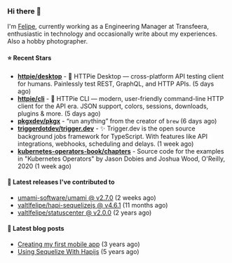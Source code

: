 ### Hi there 👋

I'm [Felipe](https://felipe.im), currently working as a Engineering Manager at Transfeera, enthusiastic in technology and occasionally write about my experiences. Also a hobby photographer.

#### ⭐ Recent Stars
- **[httpie/desktop](https://github.com/httpie/desktop)** - 🚀 HTTPie Desktop — cross-platform API testing client for humans. Painlessly test REST, GraphQL, and HTTP APIs. (5 days ago)
- **[httpie/cli](https://github.com/httpie/cli)** - 🥧 HTTPie CLI  — modern, user-friendly command-line HTTP client for the API era. JSON support, colors, sessions, downloads, plugins &amp; more. (5 days ago)
- **[pkgxdev/pkgx](https://github.com/pkgxdev/pkgx)** - “run anything” from the creator of `brew` (6 days ago)
- **[triggerdotdev/trigger.dev](https://github.com/triggerdotdev/trigger.dev)** - ✨ Trigger.dev is the open source background jobs framework for TypeScript. With features like API integrations, webhooks, scheduling and delays. (1 week ago)
- **[kubernetes-operators-book/chapters](https://github.com/kubernetes-operators-book/chapters)** - Source code for the examples in &#34;Kubernetes Operators&#34; by Jason Dobies and Joshua Wood, O&#39;Reilly, 2020 (1 week ago)

#### 🚀 Latest releases I've contributed to


- [umami-software/umami @ v2.7.0](https://github.com/umami-software/umami/releases/tag/v2.7.0) (2 weeks ago)
- [valtlfelipe/hapi-sequelizejs @ v4.6.1](https://github.com/valtlfelipe/hapi-sequelizejs/releases/tag/v4.6.1) (11 months ago)
- [valtlfelipe/statuscenter @ v2.0.0](https://github.com/valtlfelipe/statuscenter/releases/tag/v2.0.0) (2 years ago)

#### 📄 Latest blog posts
- [Creating my first mobile app](https://felipe.im/posts/creating-my-first-mobile-app/) (3 years ago)
- [Using Sequelize With Hapijs](https://felipe.im/posts/using-sequelize-with-hapijs/) (5 years ago)